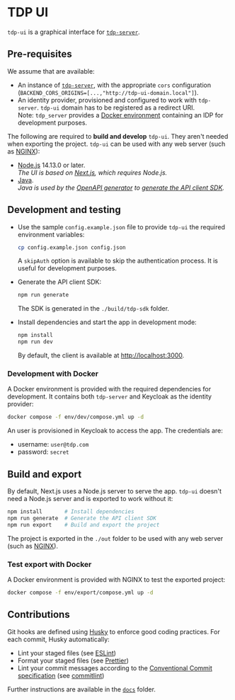 # TDP UI

`tdp-ui` is a graphical interface for [`tdp-server`](https://github.com/TOSIT-IO/tdp-server).

## Pre-requisites

We assume that are available:

- An instance of [`tdp-server`](https://github.com/TOSIT-IO/tdp-server), with the appropriate `cors` configuration (`BACKEND_CORS_ORIGINS=[...,"http://tdp-ui-domain.local"]`).
- An identity provider, provisioned and configured to work with `tdp-server`. `tdp-ui` domain has to be registered as a redirect URI.  
  Note: `tdp_server` provides a [Docker environment](https://github.com/TOSIT-IO/tdp-server/tree/master/dev) containing an IDP for development purposes.

The following are required to **build and develop** `tdp-ui`. They aren't needed when exporting the project. `tdp-ui` can be used with any web server (such as [NGINX](https://www.nginx.com/)):

- [Node.js](https://nodejs.org/en/) 14.13.0 or later.  
  _The UI is based on [Next.js](https://nextjs.org/), which requires Node.js._
- [Java](https://www.java.com/).  
  _Java is used by the [OpenAPI generator](https://openapi-generator.tech/docs/generators/typescript-fetch) to [generate the API client SDK](docs/openapi-client.md)._

## Development and testing

- Use the sample `config.example.json` file to provide `tdp-ui` the required environment variables:

  ```bash
  cp config.example.json config.json
  ```

  A `skipAuth` option is available to skip the authentication process. It is useful for development purposes.

- Generate the API client SDK:

  ```bash
  npm run generate
  ```

  The SDK is generated in the `./build/tdp-sdk` folder.

- Install dependencies and start the app in development mode:

  ```bash
  npm install
  npm run dev
  ```

  By default, the client is available at <http://localhost:3000>.

### Development with Docker

A Docker environment is provided with the required dependencies for development. It contains both `tdp-server` and Keycloak as the identity provider:

```bash
docker compose -f env/dev/compose.yml up -d
```

An user is provisioned in Keycloak to access the app. The credentials are:

- username: `user@tdp.com`
- password: `secret`

## Build and export

By default, Next.js uses a Node.js server to serve the app. `tdp-ui` doesn't need a Node.js server and is exported to work without it:

```bash
npm install       # Install dependencies
npm run generate  # Generate the API client SDK
npm run export    # Build and export the project
```

The project is exported in the `./out` folder to be used with any web server (such as [NGINX](https://www.nginx.com/)).

### Test export with Docker

A Docker environment is provided with NGINX to test the exported project:

```bash
docker compose -f env/export/compose.yml up -d
```

## Contributions

Git hooks are defined using [Husky](https://typicode.github.io/husky/#/) to enforce good coding practices. For each commit, Husky automatically:

- Lint your staged files (see [ESLint](https://eslint.org/))
- Format your staged files (see [Prettier](https://prettier.io/))
- Lint your commit messages according to the [Conventional Commit specification](https://www.conventionalcommits.org/en/v1.0.0/) (see [commitlint](https://github.com/conventional-changelog/commitlint))

Further instructions are available in the [`docs`](docs/) folder.

